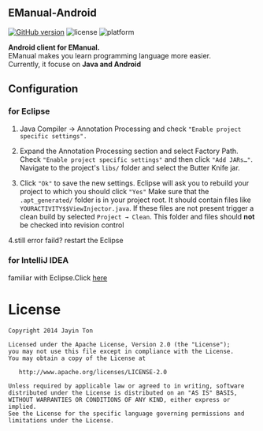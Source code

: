 EManual-Android 
---
[![GitHub version](https://badge.fury.io/gh/EManual%2FEManual-Client-Java.svg)](http://badge.fury.io/gh/EManual%2FEManual-Client-Java) ![license](http://img.shields.io/badge/license-Apache2-brightgreen.svg) ![platform](http://img.shields.io/badge/platform-Android-blue.svg)



**Android client for EManual.**  
EManual makes you learn programming language more  easier.  
Currently, it focuse on **Java and Android**

Configuration
---
### for Eclipse 

1. Java Compiler → Annotation Processing and check `"Enable project specific settings".`

2. Expand the Annotation Processing section and select Factory Path. Check `"Enable project specific settings"` and then click `"Add JARs…"`. Navigate to the project's `libs/` folder and select the Butter Knife jar.

3. Click `"Ok"` to save the new settings. Eclipse will ask you to rebuild your project to which you should click `"Yes"`
Make sure that the `.apt_generated/` folder is in your project root. It should contain files like `YOURACTIVITY$$ViewInjector.java`. If these files are not present trigger a clean build by selected `Project → Clean`. This folder and files should **not** be checked into revision control

4.still error faild? restart the Eclipse 

### for IntelliJ IDEA 

familiar with Eclipse.Click [here](http://jakewharton.github.io/butterknife/ide-idea.html)


License
=======
``` 
Copyright 2014 Jayin Ton

Licensed under the Apache License, Version 2.0 (the "License");
you may not use this file except in compliance with the License.
You may obtain a copy of the License at

   http://www.apache.org/licenses/LICENSE-2.0

Unless required by applicable law or agreed to in writing, software
distributed under the License is distributed on an "AS IS" BASIS,
WITHOUT WARRANTIES OR CONDITIONS OF ANY KIND, either express or implied.
See the License for the specific language governing permissions and
limitations under the License.

```
